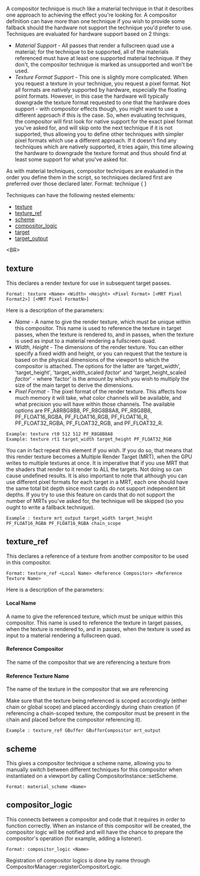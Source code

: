 A compositor technique is much like a material technique in that it describes one approach to achieving the effect you're looking for. A compositor definition can have more than one technique if you wish to provide some fallback should the hardware not support the technique you'd prefer to use. Techniques are evaluated for hardware support based on 2 things:
  * _Material_ _Support_ - All passes that render a fullscreen quad use a material; for the technique to be supported, all of the materials referenced must have at least one supported material technique. If they don't, the compositor technique is marked as unsupported and won't be used.
  * _Texture_ _Format_ _Support_ - This one is slightly more complicated. When you request a texture in your technique, you request a pixel format. Not all formats are natively supported by hardware, especially the floating point formats. However, in this case the hardware will typically downgrade the texture format requested to one that the hardware does support - with compositor effects though, you might want to use a different approach if this is the case. So, when evaluating techniques, the compositor will first look for native support for the exact pixel format you've asked for, and will skip onto the next technique if it is not supported, thus allowing you to define other techniques with simpler pixel formats which use a different approach. If it doesn't find any techniques which are natively supported, it tries again, this time allowing the hardware to downgrade the texture format and thus should find at least some support for what you've asked for.

As with material techniques, compositor techniques are evaluated in the order you define them in the script, so techniques declared first are preferred over those declared later. Format: technique { }

Techniques can have the following nested elements:
  * [texture](#texture.md)
  * [texture\_ref](#texture_ref.md)
  * [scheme](#scheme.md)
  * [compositor\_logic](#compositor_logic.md)
  * [target](CompositorTargetPassScripts.md)
  * [target\_output](CompositorTargetPassScripts.md)


&lt;BR&gt;


## texture ##
This declares a render texture for use in subsequent target passes.
```
Format: texture <Name> <Width> <Height> <Pixel Format> [<MRT Pixel Format2>] [<MRT Pixel FormatN>]
```
Here is a description of the parameters:
  * _Name_ - A name to give the render texture, which must be unique within this compositor. This name is used to reference the texture in target passes, when the texture is rendered to, and in passes, when the texture is used as input to a material rendering a fullscreen quad.
  * _Width_, _Height_ - The dimensions of the render texture. You can either specify a fixed width and height, or you can request that the texture is based on the physical dimensions of the viewport to which the compositor is attached. The options for the latter are 'target\_width', 'target\_height', 'target\_width\_scaled _factor_' and 'target\_height\_scaled _factor_' - where 'factor' is the amount by which you wish to multiply the size of the main target to derive the dimensions.
  * _Pixel_ _Format_ - The pixel format of the render texture. This affects how much memory it will take, what color channels will be available, and what precision you will have within those channels. The available options are PF\_A8R8G8B8, PF\_R8G8B8A8, PF\_R8G8B8, PF\_FLOAT16\_RGBA, PF\_FLOAT16\_RGB, PF\_FLOAT16\_R, PF\_FLOAT32\_RGBA, PF\_FLOAT32\_RGB, and PF\_FLOAT32\_R.

```
Example: texture rt0 512 512 PF_R8G8B8A8
Example: texture rt1 target_width target_height PF_FLOAT32_RGB
```
You can in fact repeat this element if you wish. If you do so, that means that this render texture becomes a Multiple Render Target (MRT), when the GPU writes to multiple textures at once. It is imperative that if you use MRT that the shaders that render to it render to ALL the targets. Not doing so can cause undefined results. It is also important to note that although you can use different pixel formats for each target in a MRT, each one should have the same total bit depth since most cards do not support independent bit depths. If you try to use this feature on cards that do not support the number of MRTs you've asked for, the technique will be skipped (so you ought to write a fallback technique).
```
Example : texture mrt_output target_width target_height PF_FLOAT16_RGBA PF_FLOAT16_RGBA chain_scope
```

## texture\_ref ##
This declares a reference of a texture from another compositor to be used in this compositor.
```
Format: texture_ref <Local Name> <Reference Compositor> <Reference Texture Name>
```
Here is a description of the parameters:
#### Local Name ####
A name to give the referenced texture, which must be unique within this compositor. This name is used to reference the texture in target passes, when the texture is rendered to, and in passes, when the texture is used as input to a material rendering a fullscreen quad.
#### Reference Compositor ####
The name of the compositor that we are referencing a texture from
#### Reference Texture Name ####
The name of the texture in the compositor that we are referencing

Make sure that the texture being referenced is scoped accordingly (either chain or global scope) and placed accordingly during chain creation (if referencing a chain-scoped texture, the compositor must be present in the chain and placed before the compositor referencing it).
```
Example : texture_ref GBuffer GBufferCompositor mrt_output
```

## scheme ##
This gives a compositor technique a scheme name, allowing you to manually switch between different techniques for this compositor when instantiated on a viewport by calling CompositorInstance::setScheme.
```
Format: material_scheme <Name>
```

## compositor\_logic ##
This connects between a compositor and code that it requires in order to function correctly. When an instance of this compositor will be created, the compositor logic will be notified and will have the chance to prepare the compositor's operation (for example, adding a listener).
```
Format: compositor_logic <Name>
```
Registration of compositor logics is done by name through CompositorManager::registerCompositorLogic.